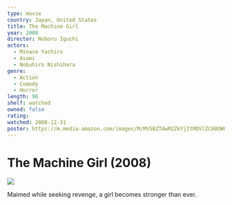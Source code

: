 ```yaml
---
type: movie
country: Japan, United States
title: The Machine Girl
year: 2008
director: Noboru Iguchi
actors:
  - Minase Yashiro
  - Asami
  - Nobuhiro Nishihara
genre:
  - Action
  - Comedy
  - Horror
length: 96
shelf: watched
owned: false
rating:
watched: 2008-12-31
poster: https://m.media-amazon.com/images/M/MV5BZTAwM2ZkYjItMDVlZC00OWQ5LWIwNmMtMmI4MGI2OWEwNTc2XkEyXkFqcGc@._V1_SX300.jpg
---
```


# The Machine Girl (2008)

![](https://m.media-amazon.com/images/M/MV5BZTAwM2ZkYjItMDVlZC00OWQ5LWIwNmMtMmI4MGI2OWEwNTc2XkEyXkFqcGc@._V1_SX300.jpg)

Maimed while seeking revenge, a girl becomes stronger than ever.